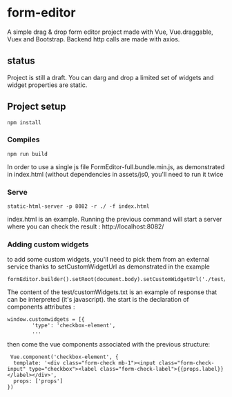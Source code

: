 # form-editor
A simple drag & drop form editor project made with Vue, Vue.draggable, Vuex and Bootstrap. 
Backend http calls are made with axios.

## status
Project is still a draft. You can darg and drop a limited set of widgets and widget properties are static.

## Project setup
```
npm install
```

### Compiles 
```
npm run build
```
In order to use a single js file FormEditor-full.bundle.min.js, as demonstrated in index.html (without dependencies in assets/js0, you'll need to run it twice

### Serve
```
static-html-server -p 8082 -r ./ -f index.html
```
index.html is an example. Running the previous command will start a server where you can check the result :
http://localhost:8082/

### Adding custom widgets
to add some custom widgets, you'll need to pick them from an external service thanks to setCustomWidgetUrl as demonstrated in the example
```
formEditor.builder().setRoot(document.body).setCustomWidgetUrl('./test/customWidgets.txt').build();
```
The content of the test/customWidgets.txt is an example of response that can be interpreted (it's javascript).
the start is the declaration of components attributes :
```
window.customwidgets = [{ 
		'type': 'checkbox-element',
		...
```

then come the vue components associated with the previous structure:
```
 Vue.component('checkbox-element', {
  template: '<div class="form-check mb-1"><input class="form-check-input" type="checkbox"><label class="form-check-label">{{props.label}}</label></div>',
  props: ['props']
})
```